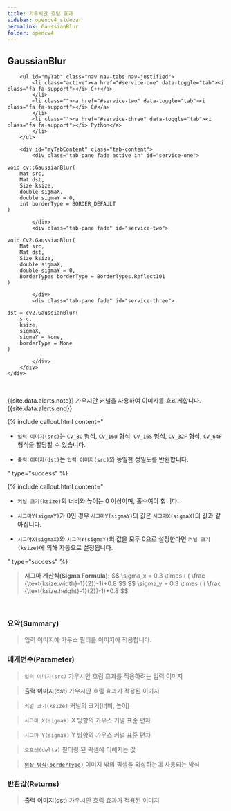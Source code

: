 ```yaml
---
title: 가우시안 흐림 효과
sidebar: opencv4_sidebar
permalink: GaussianBlur
folder: opencv4
---
```


<div class="row">
    <div class="col-lg-12">
        <h2 class="page-header">GaussianBlur</h2>
    </div>
    <div class="col-lg-12">

        <ul id="myTab" class="nav nav-tabs nav-justified">
            <li class="active"><a href="#service-one" data-toggle="tab"><i class="fa fa-support"></i> C++</a>
            </li>
            <li class=""><a href="#service-two" data-toggle="tab"><i class="fa fa-support"></i> C#</a>
            </li>
            <li class=""><a href="#service-three" data-toggle="tab"><i class="fa fa-support"></i> Python</a>
            </li>
        </ul>

        <div id="myTabContent" class="tab-content">
            <div class="tab-pane fade active in" id="service-one">
<pre class="prettyprint"><code class="language-cpp">void cv::GaussianBlur(
    Mat src,
    Mat dst,
    Size ksize,
    double sigmaX,
    double sigmaY = 0,
    int borderType = BORDER_DEFAULT
)</code></pre>
            </div>
            <div class="tab-pane fade" id="service-two">
<pre class="prettyprint"><code class="language-cs">void Cv2.GaussianBlur(
    Mat src,
    Mat dst,
    Size ksize,
    double sigmaX,
    double sigmaY = 0,
    BorderTypes borderType = BorderTypes.Reflect101
)</code></pre>
            </div>
            <div class="tab-pane fade" id="service-three">
<pre class="prettyprint"><code class="language-py">dst = cv2.GaussianBlur(
    src,
    ksize,
    sigmaX,
    sigmaY = None,
    borderType = None
)</code></pre>
            </div>
        </div>
    </div>
</div>

<br>

{{site.data.alerts.note}}
가우시안 커널을 사용하여 이미지를 흐리게합니다.
{{site.data.alerts.end}}

{% include callout.html content="

- `입력 이미지(src)`는 `CV_8U` 형식, `CV_16U` 형식, `CV_16S` 형식, `CV_32F` 형식, `CV_64F` 형식을 할당할 수 있습니다.
  
- `출력 이미지(dst)`는 `입력 이미지(src)`와 동일한 정밀도를 반환합니다.
  
" type="success" %}

{% include callout.html content="

- `커널 크기(ksize)`의 너비와 높이는 0 이상이며, 홀수여야 합니다.
  
- `시그마Y(sigmaY)`가 0인 경우 `시그마Y(sigmaY)`의 값은 `시그마X(sigmaX)`의 값과 같아집니다.
  
- `시그마X(sigmaX)`와 `시그마Y(sigmaY)`의 값을 모두 0으로 설정한다면 `커널 크기(ksize)`에 의해 자동으로 설정됩니다.

" type="success" %}

<blockquote class="formula">
<b>시그마 계산식(Sigma Formula):</b>
$$ \sigma_x = 0.3 \times ( ( \frac {\text{ksize.width}-1}{2})-1)+0.8 $$
$$ \sigma_y = 0.3 \times ( ( \frac {\text{ksize.height}-1}{2})-1)+0.8 $$
</blockquote>

<br>

### 요약(Summary)

> 입력 이미지에 가우스 필터를 이미지에 적용합니다.

### 매개변수(Parameter)

> `입력 이미지(src)` 가우시안 흐림 효과를 적용하려는 입력 이미지

> <a data-toggle="tooltip" data-original-title="{{site.data.glossary.only_C_CS}}">출력 이미지(dst)</a> 가우시안 흐림 효과가 적용된 이미지

> `커널 크기(ksize)` 커널의 크기(너비, 높이)

> `시그마 X(sigmaX)` X 방향의 가우스 커널 표준 편차

> `시그마 Y(sigmaY)` Y 방향의 가우스 커널 표준 편차

> `오프셋(delta)` 필터링 된 픽셀에 더해지는 값

> [`외삽 방식(borderType)`](BorderTypes) 이미지 밖의 픽셀을 외삽하는데 사용되는 방식

### 반환값(Returns)

> <a data-toggle="tooltip" data-original-title="{{site.data.glossary.only_Python}}">출력 이미지(dst)</a> 가우시안 흐림 효과가 적용된 이미지
